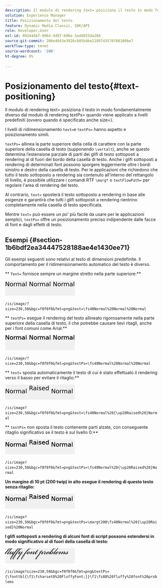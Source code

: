 ```yaml
---
description: Il modulo di rendering text= posiziona il testo in modo fondamentalmente diverso dal modulo di rendering textPs= quando viene applicato a livelli predefiniti (ovvero quando è specificato anche size=).
solution: Experience Manager
title: Posizionamento del testo
feature: Dynamic Media Classic, SDK/API
role: Developer,User
exl-id: 092444bf-9964-4d97-b06e-3add033da284
source-git-commit: 206e4643e3926cb85b4be2189743578f88180be7
workflow-type: tm+mt
source-wordcount: '280'
ht-degree: 0%

---
```


# Posizionamento del testo{#text-positioning}

Il modulo di rendering text= posiziona il testo in modo fondamentalmente diverso dal modulo di rendering textPs= quando viene applicato a livelli predefiniti (ovvero quando è specificato anche size=).

I livelli di ridimensionamento `text=`e `textPs=` hanno aspetto e posizionamento simili.

`textPs=` allinea la parte superiore della cella di carattere con la parte superiore della casella di testo (supponendo  `\vertalt`), anche se questo determina l’estensione parziale di parti dei glifi di testo sottoposti a rendering al di fuori del bordo della casella di testo. Anche i glifi sottoposti a rendering di determinati font possono sporgere leggermente oltre i bordi sinistro e destro della casella di testo. Per le applicazioni che richiedono che tutto il testo sottoposto a rendering sia contenuto all&#39;interno del rettangolo di livello, è possibile utilizzare i comandi RTF `\marg*` o `textFlowPath=` per regolare l&#39;area di rendering del testo.

Al contrario, `text=` sposterà il testo sottoposto a rendering in base alle esigenze e garantirà che tutti i glifi sottoposti a rendering rientrino completamente nella casella di testo specificata.

Mentre `text=` può essere un po&#39; più facile da usare per le applicazioni semplici, `textPs=` offre un posizionamento preciso indipendente dalle facce di font e dagli effetti di testo.

## Esempi {#section-1b6bdf2ea34447528188ae4e1430ee71}

Gli esempi seguenti sono relativi al testo di dimensioni predefinite. Il comportamento per il ridimensionamento automatico del testo è diverso.

** `Text=` fornisce sempre un margine stretto nella parte superiore:**

![](assets/tp01.png)

`/is/image/?size=230,50&bgc=f0f0f0&fmt=png&text=\fs40Normal%20Normal%20Normal`

** `textPs=` esegue il rendering del testo allineato rigorosamente nella parte superiore della casella di testo, il che potrebbe causare lievi ritagli, anche per i font comuni come Arial:**

![](assets/tp02.png)

`/is/image/?size=230,50&bgc=f0f0f0&fmt=png&textPs=\fs40Normal%20Normal%20Normal`

** `text=` sposta automaticamente il testo di cui è stato effettuato il rendering verso il basso per evitare il ritaglio:**

![](assets/tp03.png)

`/is/image?size=230,50&bgc=f0f0f0&fmt=png&text=\fs40Normal%20{\up20Raised%20}Normal`

** `textPs=` non sposta il testo contenente parti alzate, con conseguente ritaglio significativo se il testo è sul livello 0:**

![](assets/tp04.png)

`/is/image?size=230,50&bgc=f0f0f0&fmt=png&textPs=\fs40Normal%20{\up20Raised%20}Normal`

**Un margine di 10 pt (200 twip) in alto esegue il rendering di questo testo senza ritaglio:**

![](assets/tp05.png)

`/is/image?size=230,50&bgc=f0f0f0&fmt=png&textPs=\margt200\fs40Normal%20{\up20Raised}%20Normal`

**I glifi sottoposti a rendering di alcuni font di script possono estendersi in modo significativo al di fuori della casella di testo:**

![](assets/tp06.png)

`/is/image?size=230,50&bgc=f0f0f0&fmt=png&textPs={\fonttbl{\f1\fcharset0%20FluffyFont;}}\f1\fs88%20fluffy%20font%20problems`
